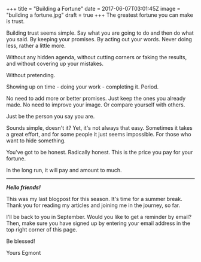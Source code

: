 
+++
title = "Building a Fortune"
date = 2017-06-07T03:01:45Z
image = "building a fortune.jpg"
draft = true
+++
The greatest fortune you can make is trust.

Building trust seems simple. Say what you are going to do and then do what you said. By keeping your promises. By acting out your words. Never doing less, rather a little more.

Without any hidden agenda, without cutting corners or faking the results, and without covering up your mistakes.

Without pretending.

Showing up on time - doing your work - completing it. Period. 

No need to add more or better promises. Just keep the ones you already made.
No need to improve your image. Or compare yourself with others.

Just be the person you say you are.

Sounds simple, doesn't it? Yet, it's not always that easy. Sometimes it takes a great effort, and for some people it just seems impossible. For those who want to hide something.

You've got to be honest. Radically honest. This is the price you pay for your fortune.

In the long run, it will pay and amount to much.

---
***Hello friends!***

This was my last blogpost for this season. It's time for a summer break.
Thank you for reading my articles and joining me in the journey, so far.

I'll be back to you in September. Would you like to get a reminder by email? Then, make sure you have signed up by entering your email address in the top right corner of this page.

Be blessed!

Yours
Egmont